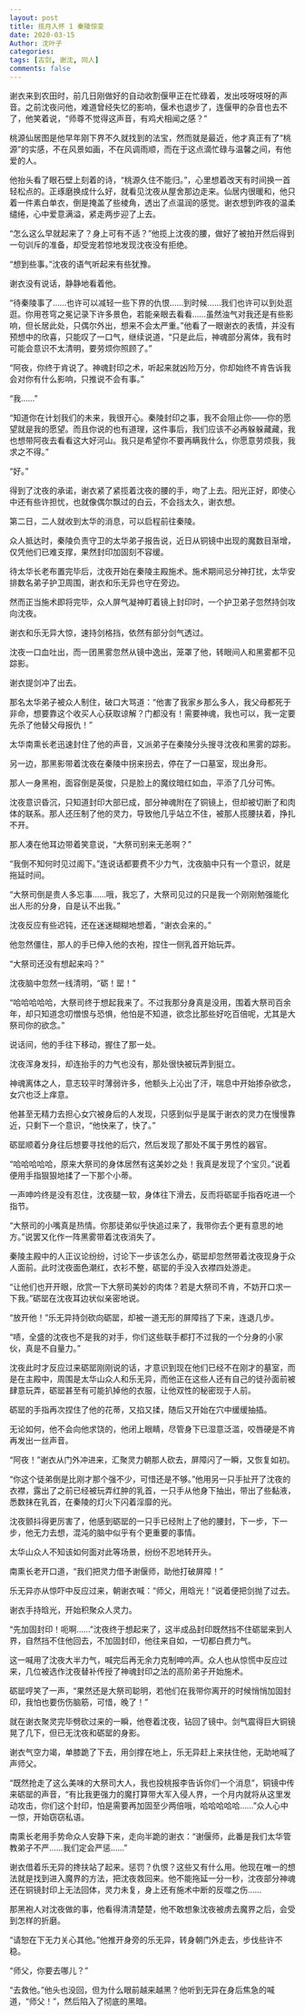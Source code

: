```yaml
---
layout: post
title: 揽月入怀 1 秦陵惊变
date: 2020-03-15
Author: 沈叶子
categories: 
tags: [古剑, 谢沈, 同人]
comments: false
--- 
```

谢衣来到农田时，前几日刚做好的自动收割偃甲正在忙碌着，发出吱呀吱呀的声音。之前沈夜问他，难道曾经失忆的影响，偃术也退步了，连偃甲的杂音也去不了，他笑着说，“师尊不觉得这声音，有鸡犬相闻之感？”

桃源仙居图是他早年刚下界不久就找到的法宝，然而就是最近，他才真正有了“桃源”的实感，不在风景如画，不在风调雨顺，而在于这点滴忙碌与温馨之间，有他爱的人。

他抬头看了眼石壁上刻着的诗，“桃源久住不能归。”，心里想着改天有时间换一首轻松点的。正琢磨换成什么好，就看见沈夜从屋舍那边走来。仙居内很暖和，他只着一件素白单衣，倒是掩盖了些棱角，透出了点温润的感觉。谢衣想到昨夜的温柔缱绻，心中爱意满溢，紧走两步迎了上去。

“怎么这么早就起来了？身上可有不适？”他揽上沈夜的腰，做好了被拍开然后得到一句训斥的准备，却受宠若惊地发现沈夜没有拒绝。

“想到些事。”沈夜的语气听起来有些犹豫。

谢衣没有说话，静静地看着他。

“待秦陵事了……也许可以减轻一些下界的仇恨……到时候……我们也许可以到处逛逛。你用苍穹之冕记录下许多景色，若能亲眼去看看……虽然浊气对我还是有些影响，但长居此处，只偶尔外出，想来不会太严重。”他看了一眼谢衣的表情，并没有预想中的欣喜，只能叹了一口气，继续说道，“只是此后，神魂部分离体，我有时可能会意识不太清明，要劳烦你照顾了。”

“阿夜，你终于肯说了。神魂封印之术，听起来就凶险万分，你却始终不肯告诉我会对你有什么影响，只推说不会有事。”

“我……”

“知道你在计划我们的未来，我很开心。秦陵封印之事，我不会阻止你——你的愿望就是我的愿望。而且你说的也有道理，这件事后，我们应该不必再躲躲藏藏，我也想带阿夜去看看这大好河山。我只是希望你不要再瞒我什么，你愿意劳烦我，我求之不得。”

“好。”

得到了沈夜的承诺，谢衣紧了紧揽着沈夜的腰的手，吻了上去。阳光正好，即使心中还有些许担忧，也就像偶尔飘过的白云，不会挡太久，谢衣想。

第二日，二人就收到太华的消息，可以启程前往秦陵。

众人抵达时，秦陵负责守卫的太华弟子报告说，近日从铜镜中出现的魔数目渐增，仅凭他们已难支撑，果然封印加固刻不容缓。

待太华长老布置完毕后，沈夜开始在秦陵主殿施术。施术期间忌分神打扰，太华安排数名弟子护卫周围，谢衣和乐无异也守在旁边。

然而正当施术即将完毕，众人屏气凝神盯着镜上封印时，一个护卫弟子忽然持剑攻向沈夜。

谢衣和乐无异大惊，速持剑格挡，依然有部分剑气透过。

沈夜一口血吐出，而一团黑雾忽然从镜中逸出，笼罩了他，转眼间人和黑雾都不见踪影。

谢衣提剑冲了出去。

那名太华弟子被众人制住，破口大骂道：“他害了我家乡那么多人，我父母都死于非命，想要靠这个收买人心获取谅解？门都没有！需要神魂，我也可以，我一定要先杀了他替父母报仇！”

太华南熏长老迅速封住了他的声音，又派弟子在秦陵分头搜寻沈夜和黑雾的踪影。

另一边，那黑影带着沈夜在秦陵中拐来拐去，停在了一口墓室，现出身形。

那人一身黑袍，面容倒是英俊，只是脸上的魔纹暗红如血，平添了几分可怖。

沈夜意识昏沉，只知道封印大部已成，部分神魂附在了铜镜上，但却被切断了和肉体的联系。那人还压制了他的灵力，导致他几乎站立不住，被那人揽腰扶着，挣扎不开。

那人凑在他耳边带着笑意说，“大祭司别来无恙啊？”

“我倒不知何时见过阁下。”连说话都要费不少力气，沈夜脑中只有一个意识，就是拖延时间。

“大祭司倒是贵人多忘事……哦，我忘了，大祭司见过的只是我一个刚刚勉强能化出人形的分身，自是认不出我。”

沈夜反应有些迟钝，还在迷迷糊糊地想着，“谢衣会来的。”

他忽然僵住，那人的手已伸入他的衣袍，捏住一侧乳首开始玩弄。

“大祭司还没有想起来吗？”

沈夜脑中忽然一线清明，“砺！罂！”

“哈哈哈哈哈，大祭司终于想起我来了。不过我那分身真是没用，围着大祭司百余年，却只知道念叨憎恨与恐惧，他怕是不知道，欲念比那些好吃百倍呢，尤其是大祭司你的欲念。”

说话间，他的手往下移动，握住了那一处。

沈夜浑身发抖，却连抬手的力气也没有，那处很快被玩弄到挺立。

神魂离体之人，意志较平时薄弱许多，他额头上沁出了汗，喘息中开始掺杂欲念，女穴也泛上痒意。

他甚至无精力去担心女穴被身后的人发现，只感到似乎是属于谢衣的灵力在慢慢靠近，只剩下一个意识，“他快来了，快了。”

砺罂顺着分身往后想要寻找他的后穴，然后发现了那处不属于男性的器官。

“哈哈哈哈哈，原来大祭司的身体居然有这美妙之处！我真是发现了个宝贝。”说着便用手指狠狠地揉了一下那个小蒂。

一声呻吟终是没有忍住，沈夜腿一软，身体往下滑去，反而将砺罂手指吞吃进一个指节。

“大祭司的小嘴真是热情。你那徒弟似乎快追过来了，我带你去个更有意思的地方。”说罢又化作一阵黑雾带着沈夜消失了。

秦陵主殿中的人正议论纷纷，讨论下一步该怎么办，砺罂却忽然带着沈夜现身于众人面前。此时沈夜面色潮红，衣衫不整，砺罂的手没入衣襟四处游走。

“让他们也开开眼，欣赏一下大祭司美妙的肉体？若是大祭司不肯，不妨开口求一下我。”砺罂在沈夜耳边状似亲密地说。

“放开他！”乐无异持剑砍向砺罂，却被一道无形的屏障挡了下来，连退几步。

“啧，全盛的沈夜也不是我的对手，你们这些联手都打不过我的一个分身的小家伙，真是不自量力。”

沈夜此时才反应过来砺罂刚刚说的话，才意识到现在他们已经不在刚才的墓室，而是在主殿中，周围是太华山众人和乐无异，而他正在这些人还有自己的徒孙面前被肆意玩弄，砺罂甚至有可能扒掉他的衣服，让他双性的秘密现于人前。

砺罂的手指再次捏住了他的花蒂，又掐又揉，随后又开始在穴中缓缓抽插。

无论如何，他不会向他求饶的，他闭上眼睛，尽管身下已湿意泛滥，咬唇硬是不肯再发出一丝声音。

“阿夜！”谢衣从门外冲进来，汇聚灵力朝那人砍去，屏障闪了一瞬，又恢复如初。

“你这个徒弟倒是比刚才那个强不少，可惜还是不够。”他用另一只手扯开了沈夜的衣襟，露出了之前已经被玩弄红肿的乳首，一只手从他身下抽出，带出了些黏液，悉数抹在乳首，在秦陵的灯火下闪着淫靡的光。

沈夜颤抖得更厉害了，他感到砺罂的一只手已经附上了他的腰封，下一步，下一步，他无力去想，混沌的脑中似乎有个更重要的事情。

太华山众人不知该如何面对此等场景，纷纷不忍地转开头。

南熏长老开口道，“我们把灵力借予谢偃师，助他打破屏障！”

乐无异亦从惊吓中反应过来，朝谢衣喊：“师父，用晗光！”说着便把剑抛了过去。

谢衣手持晗光，开始积聚众人灵力。

“先加固封印！呃啊……”沈夜终于想起来了，这半成品封印既然挡不住砺罂来到人界，自然挡不住他回去，不加固封印，他往来自如，一切都白费力气。

这一喊用了沈夜大半力气，喊完后再无余力克制呻吟声。众人也从惊慌中反应过来，几位被选作沈夜替补传授了神魂封印之法的高阶弟子开始施术。

砺罂哼笑了一声，“果然还是大祭司聪明，若他们在我带你离开的时候悄悄加固封印，我怕也要伤伤脑筋，可惜，晚了！”

就在谢衣聚灵完毕劈砍过来的一瞬，他卷着沈夜，钻回了镜中。剑气震得巨大铜镜晃了几下，但已无沈夜和砺罂的身影。

谢衣气空力竭，单膝跪了下去，用剑撑在地上，乐无异赶上来扶住他，无助地喊了声师父。

“既然抢走了这么美味的大祭司大人，我也投桃报李告诉你们一个消息”，铜镜中传来砺罂的声音，“有比我更强力的魔打算带大军入侵人界，一个月内就将从这里发动攻击，你们这个封印，怕是需要再加固至少两倍哦，哈哈哈哈哈……”众人心中一惊，开始窃窃私语。

南熏长老用手势命众人安静下来，走向半跪的谢衣：“谢偃师，此番是我们太华管教弟子不严……我们定会严惩……”

谢衣借着乐无异的搀扶站了起来。惩罚？仇恨？这些又有什么用。他现在唯一的想法就是找到进入魔界的方法，把沈夜救回来。他不能拖延一分一秒，沈夜部分神魂还在铜镜封印上无法回体，灵力未复，身上还有施术中断的反噬之伤……

那黑袍人对沈夜做的事，他看得清清楚楚，他不敢想象沈夜被虏去魔界之后，会受到怎样的折磨。

“请恕在下无力关心其他。”他推开身旁的乐无异，转身朝门外走去，步伐些许不稳。

“师父，你要去哪儿？”

“去救他。”他头也没回，但为什么眼前越来越黑？他听到无异在身后焦急的喊道，“师父！”，然后陷入了彻底的黑暗。